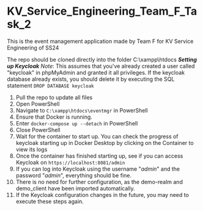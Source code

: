 # KV_Service_Engineering_Team_F_Task_2
This is the event management application made by Team F for KV Service Engineering of SS24

The repo should be cloned directly into the folder C:\xampp\htdocs
***Setting up Keycloak***
*Note*: This assumes that you've already created a user called "keycloak" in phpMyAdmin and granted it all privileges. If the keycloak database already exists, you should delete it by executing the SQL statement ```DROP DATABASE keycloak```

1) Pull the repo to update all files
2) Open PowerShell
3) Navigate to ```C:\xampp\htdocs\eventmgr``` in PowerShell
4) Ensure that Docker is running.
5) Enter ```docker-compose up --detach``` in PowerShell
6) Close PowerShell
7) Wait for the container to start up. You can check the progress of keycloak starting up in Docker Desktop by clicking on the Container to view its logs
8) Once the container has finished starting up, see if you can access Keycloak on ```https://localhost:8081/admin```
9) If you can log into Keycloak using the username "_admin_" and the password "_admin_", everything should be fine.
10) There is no need for further configuration, as the demo-realm and demo_client have been imported automatically.
11) If the Keycloak configuration changes in the future, you may need to execute these steps again.
